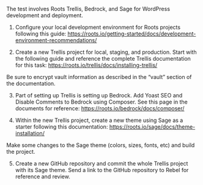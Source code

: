 The test involves Roots Trellis, Bedrock, and Sage for WordPress development and deployment. 

 

1) Configure your local development environment for Roots projects following this guide: https://roots.io/getting-started/docs/development-environment-recommendations/

 

2) Create a new Trellis project for local, staging, and production. Start with the following guide and reference the complete Trellis documentation for this task: https://roots.io/trellis/docs/installing-trellis/

 

Be sure to encrypt vault information as described in the “vault” section of the documentation.

 

3) Part of setting up Trellis is setting up Bedrock. Add Yoast SEO and Disable Comments to Bedrock using Composer. See this page in the documents for reference: https://roots.io/bedrock/docs/composer/

 

4) Within the new Trellis project, create a new theme using Sage as a starter following this documentation: https://roots.io/sage/docs/theme-installation/

 

Make some changes to the Sage theme (colors, sizes, fonts, etc) and build the project. 

 

5) Create a new GitHub repository and commit the whole Trellis project with its Sage theme. Send a link to the GitHub repository to Rebel for reference and review. 

